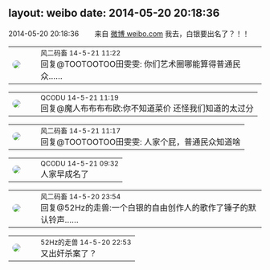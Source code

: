 layout: weibo
date: 2014-05-20 20:18:36
---
<meta name="referrer" content="no-referrer" />

2014-05-20 20:18:36  &nbsp;&nbsp;&nbsp;&nbsp;&nbsp;&nbsp; 来自 <a href="http://weibo.com/" rel="nofollow">微博 weibo.com</a>
我去，白银要出名了？！！ ​​​

<table style="width: 100%;">
  <tr>
    <td style="width: 40px;"><img style="border-radius:50%" src="https://tva3.sinaimg.cn/crop.0.0.639.639.50/6d2a6003jw8f3idy69w2gj20hs0hrt9g.jpg?KID=imgbed,tva&Expires=1624464123&ssig=8idP1MpkcA"></td>
    <td colspan="2"><small>风二码畜 14-5-21 11:22</small><br/>回复@TOOTOOTOO田雯雯: 你们艺术圈哪能算得普通民众……</td>
  </tr>
</table>

<table style="width: 100%;">
  <tr>
    <td style="width: 40px;"><img style="border-radius:50%" src="https://tvax1.sinaimg.cn/crop.0.0.512.512.50/6b69631dly8g0l3egwcbcj20e80e8dfu.jpg?KID=imgbed,tva&Expires=1624464123&ssig=6F2072zNsK"></td>
    <td colspan="2"><small>QCODU 14-5-21 11:19</small><br/>回复@魔人布布布布欧:你不知道菜价 还怪我们知道的太过分</td>
  </tr>
</table>

<table style="width: 100%;">
  <tr>
    <td style="width: 40px;"><img style="border-radius:50%" src="https://tva3.sinaimg.cn/crop.0.0.639.639.50/6d2a6003jw8f3idy69w2gj20hs0hrt9g.jpg?KID=imgbed,tva&Expires=1624464123&ssig=8idP1MpkcA"></td>
    <td colspan="2"><small>风二码畜 14-5-21 11:17</small><br/>回复@TOOTOOTOO田雯雯: 人家个屁，普通民众知道啥</td>
  </tr>
</table>

<table style="width: 100%;">
  <tr>
    <td style="width: 40px;"><img style="border-radius:50%" src="https://tvax1.sinaimg.cn/crop.0.0.512.512.50/6b69631dly8g0l3egwcbcj20e80e8dfu.jpg?KID=imgbed,tva&Expires=1624464123&ssig=6F2072zNsK"></td>
    <td colspan="2"><small>QCODU 14-5-21 09:32</small><br/>人家早成名了</td>
  </tr>
</table>

<table style="width: 100%;">
  <tr>
    <td style="width: 40px;"><img style="border-radius:50%" src="https://tva3.sinaimg.cn/crop.0.0.639.639.50/6d2a6003jw8f3idy69w2gj20hs0hrt9g.jpg?KID=imgbed,tva&Expires=1624464123&ssig=8idP1MpkcA"></td>
    <td colspan="2"><small>风二码畜 14-5-20 23:54</small><br/>回复@52Hz的走兽:一个白银的自由创作人的歌作了锤子的默认铃声……</td>
  </tr>
</table>

<table style="width: 100%;">
  <tr>
    <td style="width: 40px;"><img style="border-radius:50%" src="https://tva4.sinaimg.cn/crop.0.0.180.180.50/8beaf773jw1e8qgp5bmzyj2050050aa8.jpg?KID=imgbed,tva&Expires=1624464123&ssig=tdLdHymIvM"></td>
    <td colspan="2"><small>52Hz的走兽 14-5-20 22:53</small><br/>又出奸杀案了？</td>
  </tr>
</table>
